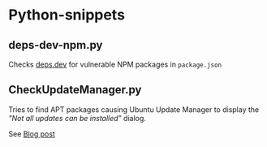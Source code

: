 # Python-snippets

## deps-dev-npm.py

Checks [deps.dev](https://deps.dev/) for vulnerable NPM packages in `package.json`

## CheckUpdateManager.py

Tries to find APT packages causing Ubuntu Update Manager to display the *"Not all updates can be installed"* dialog.

See [Blog post](https://devio.wordpress.com/2022/06/30/not-all-updates-can-be-installed/)

